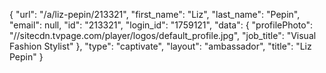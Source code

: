 {
    "url": "\/a\/liz-pepin\/213321",
    "first_name": "Liz",
    "last_name": "Pepin",
    "email": null,
    "id": "213321",
    "login_id": "1759121",
    "data": {
        "profilePhoto": "\/\/sitecdn.tvpage.com\/player\/logos\/default_profile.jpg",
        "job_title": "Visual Fashion Stylist"
    },
    "type": "captivate",
    "layout": "ambassador",
    "title": "Liz Pepin"
}